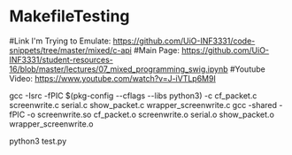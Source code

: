 # MakefileTesting
#Link I'm Trying to Emulate:
https://github.com/UiO-INF3331/code-snippets/tree/master/mixed/c-api
#Main Page:
https://github.com/UiO-INF3331/student-resources-16/blob/master/lectures/07_mixed_programming_swig.ipynb
#Youtube Video: 
https://www.youtube.com/watch?v=J-iVTLp6M9I


gcc -Isrc -fPIC $(pkg-config --cflags --libs python3) -c cf_packet.c screenwrite.c serial.c show_packet.c wrapper_screenwrite.c
gcc -shared -fPIC -o screenwrite.so cf_packet.o screenwrite.o serial.o show_packet.o wrapper_screenwrite.o

python3 test.py
